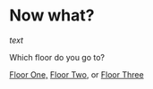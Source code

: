 # Now what?

*text*

Which floor do you go to?

[Floor One,](../one/what-next.md) [Floor Two,](../two/what-room.md) or [Floor Three](../three/bad-end-one.md)